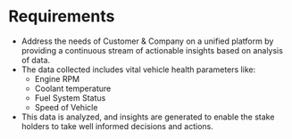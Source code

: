 # Requirements
* Address the needs of Customer & Company on a unified platform by providing a continuous  stream of actionable insights based on analysis of data.
* The data collected includes vital vehicle health parameters like:
   * Engine RPM
   * Coolant temperature
   * Fuel System Status
   * Speed of Vehicle
* This data is analyzed, and insights are generated to enable the stake holders to take well informed decisions and actions.
